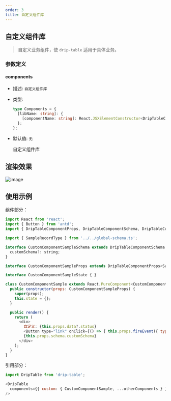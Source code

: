 ```yaml
---
order: 3
title: 自定义组件库
---
```


## 自定义组件库

> 自定义业务组件，使 `drip-table` 适用于具体业务。

### 参数定义

#### components

- 描述: `自定义组件库`
- 类型:

  ```ts
  type Components = {
    [libName: string]: {
      [componentName: string]: React.JSXElementConstructor<DripTableComponentProps<RecordType, DripTableComponentSchema, CustomComponentEvent, CustomComponentExtraData>>;
    };
  };
  ```

- 默认值: `无`

    自定义组件库

## 渲染效果

![image](https://img14.360buyimg.com/imagetools/jfs/t1/174404/6/25364/18460/61cc37e0Eea19c33a/bd7a2e256a23b2de.jpg)

## 使用示例

组件部分：

```js
import React from 'react';
import { Button } from 'antd';
import { DripTableComponentProps, DripTableComponentSchema, DripTableCustomEvent } from 'drip-table';

import { SampleRecordType } from '../../global-schema.ts';

interface CustomComponentSampleSchema extends DripTableComponentSchema {
  customSchema?: string;
}

interface CustomComponentSampleProps extends DripTableComponentProps<SampleRecordType, CustomComponentSampleSchema, DripTableCustomEvent<'sample-event'>> { }

interface CustomComponentSampleState { }

class CustomComponentSample extends React.PureComponent<CustomComponentSampleProps, CustomComponentSampleState> {
  public constructor(props: CustomComponentSampleProps) {
    super(props);
    this.state = {};
  }

  public render() {
    return (
      <div>
        自定义: {this.props.data?.status}
        <Button type="link" onClick={() => { this.props.fireEvent({ type: 'custom', name: 'sample-event' }); }}>发起事件</Button>
        {this.props.schema.customSchema}
      </div>
    );
  }
}
```

引用部分：

```js
import DripTable from 'drip-table';

<DripTable
  components={{ custom: { CustomComponentSample, ...otherComponents } }}
/>
```
